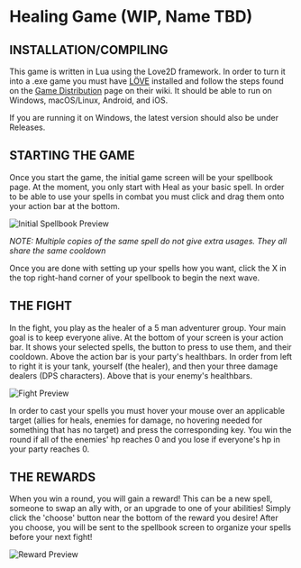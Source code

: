 # Healing Game (WIP, Name TBD)

INSTALLATION/COMPILING
------------------

This game is written in Lua using the Love2D framework. In order to turn it into a .exe game you must have [LÖVE](https://love2d.org/) installed and follow the steps found on the [Game Distribution](https://love2d.org/wiki/Game_Distribution) page on their wiki.
It should be able to run on Windows, macOS/Linux, Android, and iOS.

If you are running it on Windows, the latest version should also be under Releases.


STARTING THE GAME
------------------------
Once you start the game, the initial game screen will be your spellbook page. At the moment, you only start with Heal as your basic spell. In order to be able to use your spells in combat you must click and drag them onto your action bar at the bottom.

![Initial Spellbook Preview](https://user-images.githubusercontent.com/75288346/213581892-a1bc3d83-0412-4e51-9f73-93150828aff6.png)

*NOTE: Multiple copies of the same spell do not give extra usages. They all share the same cooldown*

Once you are done with setting up your spells how you want, click the X in the top right-hand corner of your spellbook to begin the next wave.

THE FIGHT
------------------------
In the fight, you play as the healer of a 5 man adventurer group. Your main goal is to keep everyone alive. At the bottom of your screen is your action bar. It shows your selected spells, the button to press to use them, and their cooldown. Above the action bar is your party's healthbars. In order from left to right it is your tank, yourself (the healer), and then your three damage dealers (DPS characters). Above that is your enemy's healthbars.

![Fight Preview](https://user-images.githubusercontent.com/75288346/213583860-13631f64-b515-4754-86c5-3ab2bcea9164.png)

In order to cast your spells you must hover your mouse over an applicable target (allies for heals, enemies for damage, no hovering needed for something that has no target) and press the corresponding key. You win the round if all of the enemies' hp reaches 0 and you lose if everyone's hp in your party reaches 0.

THE REWARDS
-----------------------
When you win a round, you will gain a reward! This can be a new spell, someone to swap an ally with, or an upgrade to one of your abilities! Simply click the 'choose' button near the bottom of the reward you desire! After you choose, you will be sent to the spellbook screen to organize your spells before your next fight!

![Reward Preview](https://user-images.githubusercontent.com/75288346/213584412-2ad3b250-598b-4469-a086-e173e23200da.png)
